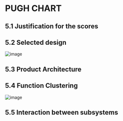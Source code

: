 # PUGH CHART

## 5.1 Justification for the scores

## 5.2 Selected design
![image](https://user-images.githubusercontent.com/104966068/171321983-7b36bf5e-91cb-47ec-9518-41881d3bcd67.png)

## 5.3 Product Architecture
## 5.4 Function Clustering
![image](https://user-images.githubusercontent.com/104966068/171321802-215f2287-fef4-48cd-b9ec-c074d2bb05d3.png)


## 5.5 Interaction between subsystems
